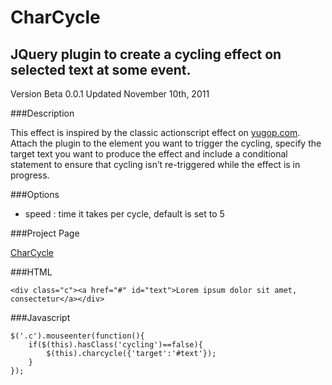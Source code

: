 CharCycle
==========

JQuery plugin to create a cycling effect on selected text at some event.
-------------

Version Beta 0.0.1
Updated November 10th, 2011

###Description

This effect is inspired by the classic actionscript effect on [yugop.com](http://www.yugop.com "Yugop"). Attach the plugin to the element you want to trigger the cycling, specify the target text you want to produce the effect and include a conditional statement to ensure that cycling isn’t re-triggered while the effect is in progress.

###Options

*	speed : time it takes per cycle, default is set to 5

###Project Page

[CharCycle](http://robincwillis.github.io/CharCycle/ "Project Page")

###HTML

	<div class="c"><a href="#" id="text">Lorem ipsum dolor sit amet, consectetur</a></div>

###Javascript

	$('.c').mouseenter(function(){
    	if($(this).hasClass('cycling')==false){
        	$(this).charcycle({'target':'#text'});
    	}
  	});
